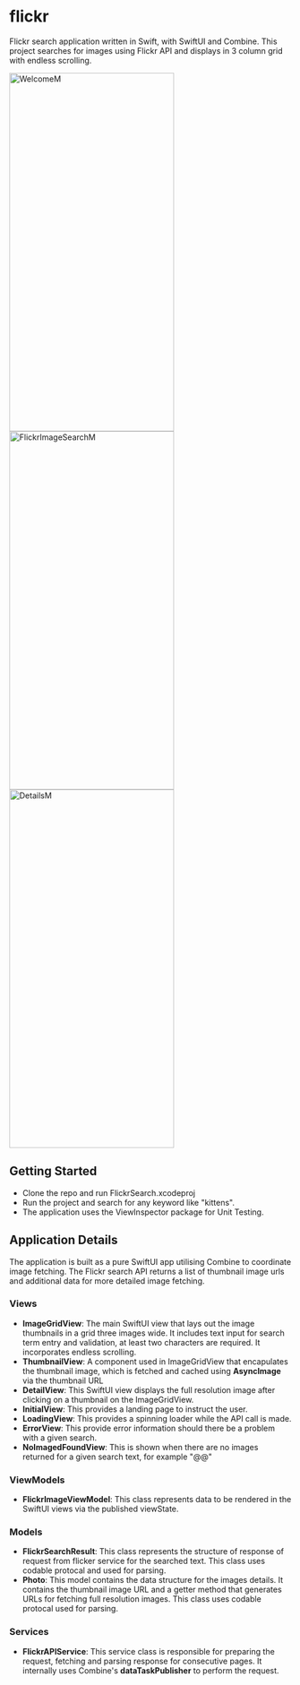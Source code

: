 # flickr
Flickr search application written in Swift, with SwiftUI and Combine. This project searches for images using Flickr API and displays in 3 column grid with endless scrolling.

<img width="294" height="640" alt="WelcomeM" src="https://github.com/user-attachments/assets/99af71bb-1900-4d17-8d57-70089e117ea3" />
<img width="294" height="640" alt="FlickrImageSearchM" src="https://github.com/user-attachments/assets/1ae229a4-732f-43ec-8f6a-b2804bdbba3a" />
<img width="294" height="640" alt="DetailsM" src="https://github.com/user-attachments/assets/76be422d-b9d0-444c-a077-4f2e410ba7bf" />

## Getting Started

- Clone the repo and run FlickrSearch.xcodeproj
- Run the project and search for any keyword like "kittens".
- The application uses the ViewInspector package for Unit Testing.

## Application Details
The application is built as a pure SwiftUI app utilising Combine to coordinate image fetching. The Flickr search API returns a list of thumbnail image urls and additional data for more detailed image fetching.

### Views
- **ImageGridView**: The main SwiftUI view that lays out the image thumbnails in a grid three images wide. It includes text input for search term entry and validation, at least two characters are required. It incorporates endless scrolling.
- **ThumbnailView**: A component used in ImageGridView that encapulates the thumbnail image, which is fetched and cached using **AsyncImage** via the thumbnail URL
- **DetailView**: This SwiftUI view displays the full resolution image after clicking on a thumbnail on the ImageGridView.
- **InitialView**: This provides a landing page to instruct the user.
- **LoadingView**: This provides a spinning loader while the API call is made.
- **ErrorView**: This provide error information should there be a problem with a given search.
- **NoImagedFoundView**: This is shown when there are no images returned for a given search text, for example "@@"

### ViewModels
- **FlickrImageViewModel**: This class represents data to be rendered in the SwiftUI views via the published viewState. 

### Models
- **FlickrSearchResult**: This class represents the structure of response of request from flicker service for the searched text. This class uses codable protocal and used for parsing.
- **Photo**: This model contains the data structure for the images details. It contains the thumbnail image URL and a getter method that generates URLs for fetching full resolution images. This class uses codable protocal used for parsing.

### Services
- **FlickrAPIService**: This service class is responsible for preparing the request, fetching and parsing response for consecutive pages. It internally uses Combine's **dataTaskPublisher** to perform the request. 

